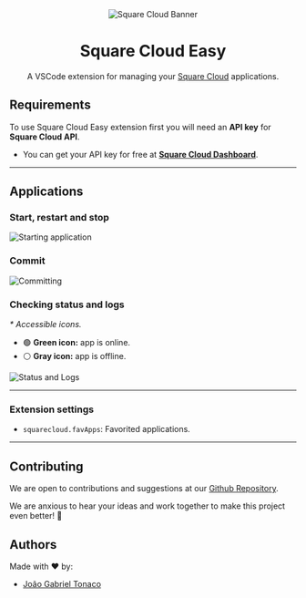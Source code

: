 <div align="center">
  <img alt="Square Cloud Banner" src="https://cdn.squarecloud.app/png/github-readme.png">
</div>

<h1 align="center">Square Cloud Easy</h1>

<p align="center">A VSCode extension for managing your <a href="https://squarecloud.app" target="_blank">Square Cloud</a> applications.</p>

## Requirements

To use Square Cloud Easy extension first you will need an **API key** for **Square Cloud API**.
- You can get your API key for free at [**Square Cloud Dashboard**](https://squarecloud.app/pt-br/dashboard/settings).

---

## Applications

### Start, restart and stop

![Starting application](https://i.imgur.com/pe2YDU0.gif)

### Commit

![Committing](https://i.imgur.com/qmSSuLw.gif)

### Checking status and logs

_\* Accessible icons._

- 🟢 **Green icon:** app is online.
- ⚪ **Gray icon:** app is offline.

![Status and Logs](https://i.imgur.com/WP7nTrL.gif)

---

### Extension settings

- `squarecloud.favApps`: Favorited applications.

---

## Contributing

We are open to contributions and suggestions at our [Github Repository](https://github.com/squarecloudofc/vscode-extension).

We are anxious to hear your ideas and work together to make this project even better! 🥳

## Authors

Made with ❤️ by:

- [João Gabriel Tonaco](https://github.com/joaotonaco)
